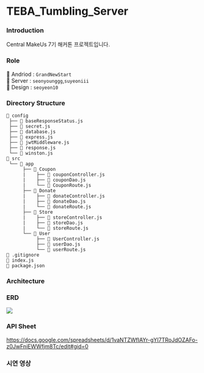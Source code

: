 # TEBA_Tumbling_Server

### Introduction
Central MakeUs 7기 해커톤 프로젝트입니다.

### Role
📌 Andriod : `GrandNewStart` </br>
📌 Server : `seonyounggg`,`suyeoniii` </br>
📌 Design : `seoyeon10` </br>

### Directory Structure
```
📂 config
 ├── 📄 baseResponseStatus.js
 ├── 📄 secret.js 
 ├── 📄 database.js 
 ├── 📄 express.js
 ├── 📄 jwtMiddleware.js
 ├── 📄 response.js 
 └── 📄 winston.js
📂 src
 └── 📂 app
      ├── 📂 Coupon
      |    ├── 📄 couponController.js
      |    ├── 📄 couponDao.js
      |    └── 📄 CouponRoute.js
      ├── 📂 Donate
      |    ├── 📄 donateController.js
      |    ├── 📄 donateDao.js
      |    └── 📄 donateRoute.js
      ├── 📂 Store
      |    ├── 📄 storeController.js
      |    ├── 📄 storeDao.js
      |    └── 📄 storeRoute.js
      └── 📂 User
           ├── 📄 UserController.js
           ├── 📄 userDao.js
           └── 📄 userRoute.js
📄 .gitignore
📄 index.js
📄 package.json
```
### Architecture

### ERD
<img src="https://user-images.githubusercontent.com/48307770/120085274-a910fe00-c111-11eb-8354-0cf074b33dbb.png">

### API Sheet
https://docs.google.com/spreadsheets/d/1vaNTZWfIAYr-gYI7TRoJdOZAFo-z0JwFniEWWfjm8Tc/edit#gid=0

### 시연 영상
